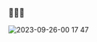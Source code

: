 ### 👋👋👋

![2023-09-26-00 17 47](https://github.com/Georgsius/georgsius/assets/1639294/39ecf7d3-d3d5-4747-8fe2-f5e33fc78790)
